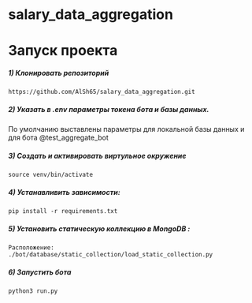 # salary_data_aggregation

# Запуск проекта

##### 1) Клонировать репозиторий

    https://github.com/AlSh65/salary_data_aggregation.git

##### 2) Указать в .env параметры токена бота и базы данных. 
По умолчанию выставлены параметры для локальной базы данных и для бота @test_aggregate_bot

##### 3) Создать и активировать виртульное окружение

    source venv/bin/activate
    
##### 4) Устанавливить зависимости:
    pip install -r requirements.txt
##### 5) Установить статическую коллекцию в MongoDB :
    Расположение: ./bot/database/static_collection/load_static_collection.py

##### 6) Запустить бота

    python3 run.py
    